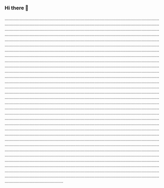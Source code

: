 ### Hi there 👋

...................................................................................................................................................................................................................................................................................................................................................................................................................................................................................................................................................................................................................................................................................................................................................................................................................................................................................................................................................................................................................................................................................................................................................................................................................................................................................................................................................................................................................................................................................................................................................................................................................................................................................................................................................................................................................................................................................................................................................................................................................................................................................................................................................................................................................................................................................................................................................................................................................................................................................................................................................................................................................................................................................................................................................................................................................................................................................................................................................................................................................................................................................................................................................................................................................................................................................................................................................................................................................................................................................................................................................................................................................................................................................................................................................................................................................................................................................................................................................................................................................................................